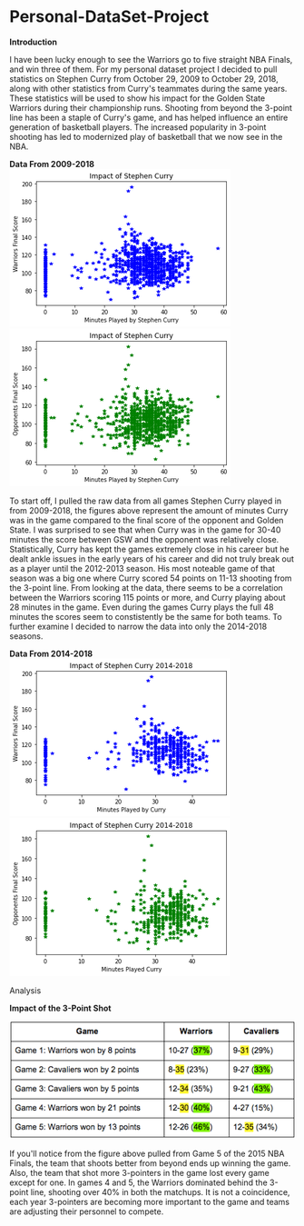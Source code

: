 # Personal-DataSet-Project
**Introduction**


I have been lucky enough to see the Warriors go to five straight NBA Finals, and win three of them. For my personal dataset project I decided to pull statistics on Stephen Curry from October 29, 2009 to October 29, 2018, along with other statistics from Curry's teammates during the same years. These statistics will be used to show his impact for the Golden State Warriors during their championship runs. Shooting from beyond the 3-point line has been a staple of Curry's game, and has helped influence an entire generation of basketball players. The increased popularity in 3-point shooting has led to modernized play of basketball that we now see in the NBA. 



**Data From 2009-2018**
![GSW Score](https://raw.githubusercontent.com/byrdzac30/Personal-DataSet-Project/main/Raw%20Score%20GSW.png)
![Opponent Score](https://raw.githubusercontent.com/byrdzac30/Personal-DataSet-Project/main/Raw%20Score%20Opponent.png)


To start off, I pulled the raw data from all games Stephen Curry played in from 2009-2018, the figures above represent the amount of minutes Curry was in the game compared to the final score of the opponent and Golden State. I was surprised to see that when Curry was in the game for 30-40 minutes the score between GSW and the opponent was relatively close. Statistically, Curry has kept the games extremely close in his career but he dealt ankle issues in the early years of his career and did not truly break out as a player until the 2012-2013 season. His most noteable game of that season was a big one where Curry scored 54 points on 11-13 shooting from the 3-point line. From looking at the data, there seems to be a correlation between the Warriors scoring 115 points or more, and Curry playing about 28 minutes in the game. Even during the games Curry plays the full 48 minutes the scores seem to constistently be the same for both teams. To further examine I decided to narrow the data into only the 2014-2018 seasons. 



**Data From 2014-2018**
![2014-2018 GSW Score](https://raw.githubusercontent.com/byrdzac30/Personal-DataSet-Project/main/2014-2018%20GSW%20Score.png)
![2014-2018 Opponent Score](https://raw.githubusercontent.com/byrdzac30/Personal-DataSet-Project/main/2014-2018%20Opponent%20Score.png)


Analysis


**Impact of the 3-Point Shot**

![2015 Finals](https://raw.githubusercontent.com/byrdzac30/Personal-DataSet-Project/main/2015%203-Point.png)

If you'll notice from the figure above pulled from Game 5 of the 2015 NBA Finals, the team that shoots better from beyond ends up winning the game. Also, the team that shot more 3-pointers in the game lost every game except for one. In games 4 and 5, the Warriors dominated behind the 3-point line, shooting over 40% in both the matchups. It is not a coincidence, each year 3-pointers are becoming more important to the game and teams are adjusting their personnel to compete.
